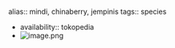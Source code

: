 alias:: mindi, chinaberry, jempinis
tags:: species

- availability:: tokopedia
- ![image.png](https://peach-geographical-bat-397.mypinata.cloud/ipfs/QmUq41PmcQd5ePAWTFzMbxD5LsVUuR8KaYb6AgKEyGYdJ7)